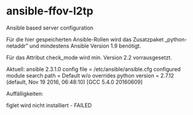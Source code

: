# ansible-ffov-l2tp
Ansible based server configuration

Für die hier gespeicherten Ansible-Rollen wird das Zusatzpaket „python-netaddr”
und mindestens Ansible Version 1.9 benötigt.

Für das Attribut check_mode wird min. Version 2.2 vorrausgesetzt.

Aktuell: ansible 2.3.1.0
  config file = /etc/ansible/ansible.cfg
  configured module search path = Default w/o overrides
  python version = 2.7.12 (default, Nov 19 2016, 06:48:10) [GCC 5.4.0 20160609]


Auffälligkeiten:

figlet wird nicht installiert - FAILED
